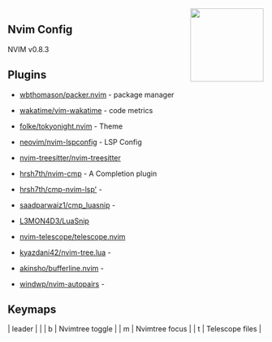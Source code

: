 <img src="https://neovim.io/logos/neovim-mark-flat.png" align="right" width="144" />

## Nvim Config

NVIM v0.8.3

## Plugins

- [wbthomason/packer.nvim](https://github.com/wbthomason/packer.nvim) - package manager   
- [wakatime/vim-wakatime](https://github.com/wakatime/vim-wakatime) - code metrics

- [folke/tokyonight.nvim](https://github.com/folke/tokyonight.nvim) - Theme   
- [neovim/nvim-lspconfig](https://github.com/neovim/nvim-lspconfig) - LSP Config   
- [nvim-treesitter/nvim-treesitter](https://github.com/nvim-treesitter/nvim-treesitter)  
- [hrsh7th/nvim-cmp](https://github.com/hrsh7th/nvim-cmp) - A Completion plugin 
- [hrsh7th/cmp-nvim-lsp'](https://github.com/hrsh7th/cmp-nvim-lsp) -
- [saadparwaiz1/cmp_luasnip](https://github.com/saadparwaiz1/cmp_luasnip) -   
- [L3MON4D3/LuaSnip](https://github.com/L3MON4D3/LuaSnip)
- [nvim-telescope/telescope.nvim](https://github.com/nvim-telescope/telescope.nvim)
- [kyazdani42/nvim-tree.lua](https://github.com/kyazdani42/nvim-tree.lua) -   
- [akinsho/bufferline.nvim](https://github.com/akinsho/bufferline.nvim) -   
- [windwp/nvim-autopairs](https://github.com/windwp/nvim-autopairs) -   


## Keymaps

| leader  |                  |
| b       | Nvimtree toggle  |
| m       | Nvimtree focus   |
| t       | Telescope files  |

